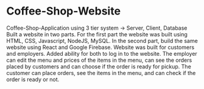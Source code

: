 # Coffee-Shop-Website
Coffee-Shop-Application using 3 tier system -> Server, Client, Database
Built a website in two parts. For the first part the website was built using HTML, CSS, Javascript, NodeJS, MySQL. In the second part, build the same website using React and Google Firebase.
Website was built for customers and employers. Added ability for both to log in to the website. The employer can edit the menu and prices of the items in the menu, can see the orders placed by customers and can choose if the order is ready for pickup. The customer can place orders, see the items in the menu, and can check if the order is ready or not.

